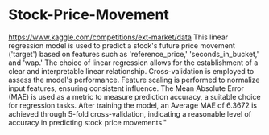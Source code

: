 # Stock-Price-Movement
https://www.kaggle.com/competitions/ext-market/data
This linear regression model is used to predict a stock's future price movement ('target') based on features such as 'reference_price,' 'seconds_in_bucket,' and 'wap.' The choice of linear regression allows for the establishment of a clear and interpretable linear relationship. Cross-validation is employed to assess the model's performance. Feature scaling is performed to normalize input features, ensuring consistent influence. The Mean Absolute Error (MAE) is used as a metric to measure prediction accuracy, a suitable choice for regression tasks. After training the model, an Average MAE of 6.3672 is achieved through 5-fold cross-validation, indicating a reasonable level of accuracy in predicting stock price movements." 
